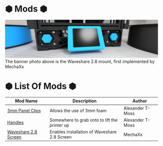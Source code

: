 # &#x2B22; Mods &#x2B22; 

![Waveshare_Banner_Image](https://github.com/Alexander-T-Moss/Hex-Zero/blob/main/Images/Renders/Hex-Zero_Render_Waveshare_Mod_Banner.png)
The banner photo above is the Waveshare 2.8 mount, first implemented by MechaXx

# &#x2B22; List Of Mods &#x2B22; 

| Mod Name | Description | Author |
| --- | --- | --- |
| [3mm Panel Clips](https://github.com/Alexander-T-Moss/Hex-Zero/blob/main/Mods/3mm_Panel_Clips) | Allows the use of 3mm foam | Alexander T-Moss |
| [Handles](https://github.com/Alexander-T-Moss/Hex-Zero/blob/main/Mods/Handles) | Somewhere to grab onto to lift the printer up | Alexander T-Moss |
| [Waveshare 2.8 Screen](https://github.com/Alexander-T-Moss/Hex-Zero/blob/main/Mods/Waveshare_28_Screen) | Enables installation of Waveshare 2.8 Screen | MechaXx |
